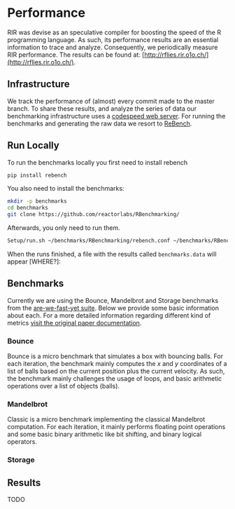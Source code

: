 # Performance
RIR was devise as an speculative compiler for boosting the speed of the R programming
language. As such, its performance results are an essential information to trace and
analyze. Consequently, we periodically measure RIR performance. The results can be
found at: [http://rflies.rir.o1o.ch/](http://rflies.rir.o1o.ch/).

## Infrastructure
We track the performance of (almost) every commit made to the master branch. To share these
results, and analyze the series of data our benchmarking infrastructure uses a
[codespeed web server](https://github.com/tobami/codespeed). For running the benchmarks
and generating the raw data we resort to [ReBench](https://github.com/smarr/reBench/).

## Run Locally
To run the benchmarks locally you first need to install rebench

```bash
pip install rebench
```

You also need to install the benchmarks:

```bash
mkdir -p benchmarks
cd benchmarks
git clone https://github.com/reactorlabs/RBenchmarking/
```

Afterwards, you only need to run them.

```bash
Setup/run.sh ~/benchmarks/RBenchmarking/rebench.conf ~/benchmarks/RBenchmarking/Benchmarks/  ~/rir-repo/rir/build/release "e:PIR-LLVM -df benchmarks.data -R"
```

When the runs finished, a file with the results called `benchmarks.data` will appear [WHERE?]:



## Benchmarks
Currently we are using the Bounce, Mandelbrot and Storage benchmarks from the
[are-we-fast-yet suite](https://github.com/smarr/are-we-fast-yet/). Below we provide some
basic information about each. For a more detailed information regarding different kind of
metrics [visit the original paper documentation](https://github.com/smarr/are-we-fast-yet/blob/master/docs/metrics.md).

### Bounce
Bounce is a micro benchmark that simulates a box with bouncing balls. For each iteration,
the benchmark mainly computes the *x* and *y* coordinates of a list of balls based on the current
position plus the current velocity. As such, the benchmark mainly challenges the usage of loops,
and basic arithmetic operations over a list of objects (balls).

### Mandelbrot
Classic is a micro benchmark implementing the classical Mandelbrot computation. For each iteration,
it mainly performs floating point operations and some basic binary arithmetic like bit shifting, and
binary logical operators.

### Storage

## Results
TODO
